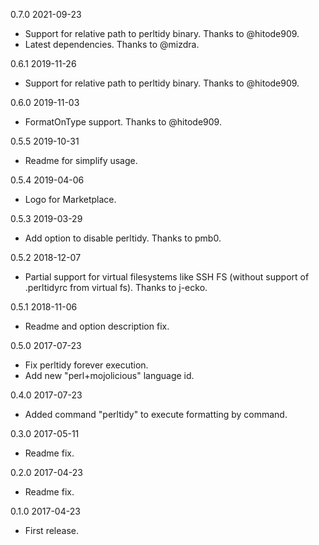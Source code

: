 0.7.0 2021-09-23
  - Support for relative path to perltidy binary. Thanks to @hitode909.
  - Latest dependencies. Thanks to @mizdra.

0.6.1 2019-11-26
  - Support for relative path to perltidy binary. Thanks to @hitode909.

0.6.0 2019-11-03
  - FormatOnType support. Thanks to @hitode909.

0.5.5 2019-10-31
  - Readme for simplify usage.

0.5.4 2019-04-06
  - Logo for Marketplace.

0.5.3 2019-03-29
  - Add option to disable perltidy. Thanks to pmb0.

0.5.2 2018-12-07
  - Partial support for virtual filesystems like SSH FS (without support of .perltidyrc from virtual fs). Thanks to j-ecko.

0.5.1 2018-11-06
  - Readme and option description fix.

0.5.0 2017-07-23
  - Fix perltidy forever execution.
  - Add new "perl+mojolicious" language id.

0.4.0 2017-07-23
  - Added command "perltidy" to execute formatting by command.

0.3.0 2017-05-11
  - Readme fix.

0.2.0 2017-04-23
  - Readme fix.

0.1.0 2017-04-23
  - First release.
